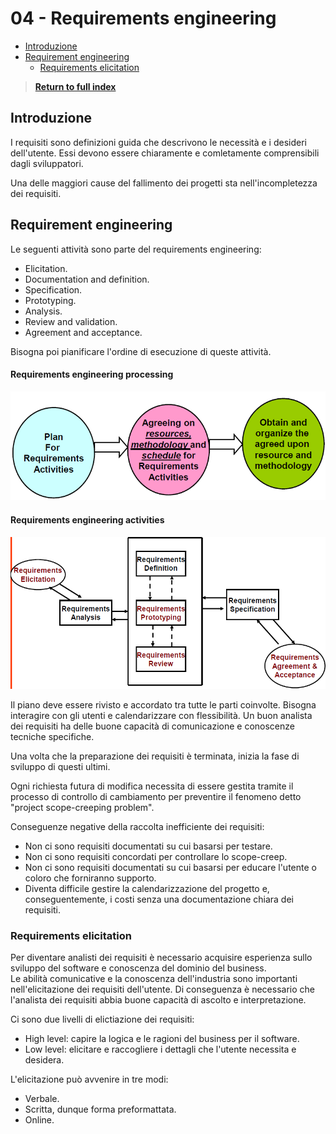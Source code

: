 # 04 - Requirements engineering <!-- omit from toc -->

- [Introduzione](#introduzione)
- [Requirement engineering](#requirement-engineering)
  - [Requirements elicitation](#requirements-elicitation)

> [**Return to full index**](00%20-%20Index.md)

## Introduzione

I requisiti sono definizioni guida che descrivono le necessità e i desideri dell'utente. Essi devono essere chiaramente e comletamente comprensibili dagli sviluppatori.

Una delle maggiori cause del fallimento dei progetti sta nell'incompletezza dei requisiti.

## Requirement engineering

Le seguenti attività sono parte del requirements engineering:

- Elicitation.
- Documentation and definition.
- Specification.
- Prototyping.
- Analysis.
- Review and validation.
- Agreement and acceptance.

Bisogna poi pianificare l'ordine di esecuzione di queste attività.

#### Requirements engineering processing <!-- omit from toc -->

![requirements_processing](resources\requirements_processing.png)

#### Requirements engineering activities <!-- omit from toc -->

![requirements_activities](/resources/requirements_activities.png)

Il piano deve essere rivisto e accordato tra tutte le parti coinvolte. Bisogna interagire con gli utenti e calendarizzare con flessibilità. Un buon analista dei requisiti ha delle buone capacità di comunicazione e conoscenze tecniche specifiche.

Una volta che la preparazione dei requisiti è terminata, inizia la fase di sviluppo di questi ultimi.

Ogni richiesta futura di modifica necessita di essere gestita tramite il processo di controllo di cambiamento per preventire il fenomeno detto "project scope-creeping problem".

Conseguenze negative della raccolta inefficiente dei requisiti:
- Non ci sono requisiti documentati su cui basarsi per testare.
- Non ci sono requisiti concordati per controllare lo scope-creep.
- Non ci sono requisiti documentati su cui basarsi per educare l'utente o coloro che forniranno supporto.
- Diventa difficile gestire la calendarizzazione del progetto e, conseguentemente, i costi senza una documentazione chiara dei requisiti.

### Requirements elicitation 

Per diventare analisti dei requisiti è necessario acquisire esperienza sullo sviluppo del software e conoscenza del dominio del business. 
\
Le abilità comunicative e la conoscenza dell'industria sono importanti nell'elicitazione dei requisiti dell'utente. Di conseguenza è necessario che l'analista dei requisiti abbia buone capacità di ascolto e interpretazione.

Ci sono due livelli di elictiazione dei requisiti:
- High level: capire la logica e le ragioni del business per il software.
- Low level: elicitare e raccogliere i dettagli che l'utente necessita e desidera.

L'elicitazione può avvenire in tre modi:
- Verbale.
- Scritta, dunque forma preformattata.
- Online.
